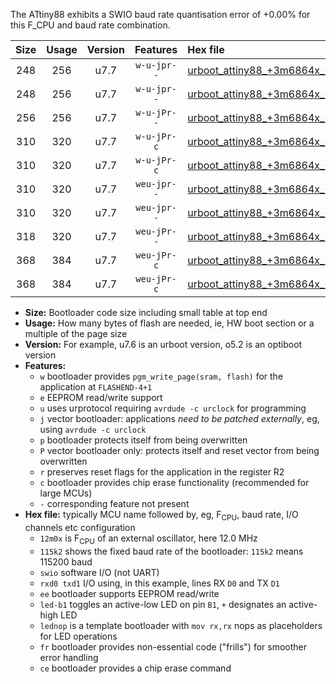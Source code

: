 The ATtiny88 exhibits a SWIO baud rate quantisation error of +0.00% for this F_CPU and baud rate combination.

|Size|Usage|Version|Features|Hex file|
|:-:|:-:|:-:|:-:|:--|
|248|256|u7.7|`w-u-jpr--`|[urboot_attiny88_+3m6864x_+115k2_swio_rxd7_txd6_led+d0.hex](https://raw.githubusercontent.com/stefanrueger/urboot.hex/main/mcus/attiny88/external_oscillator/fcpu_+3m6864x/br_+115k2/urboot_attiny88_+3m6864x_+115k2_swio_rxd7_txd6_led+d0.hex)|
|248|256|u7.7|`w-u-jpr--`|[urboot_attiny88_+3m6864x_+115k2_swio_rxd7_txd6_lednop.hex](https://raw.githubusercontent.com/stefanrueger/urboot.hex/main/mcus/attiny88/external_oscillator/fcpu_+3m6864x/br_+115k2/urboot_attiny88_+3m6864x_+115k2_swio_rxd7_txd6_lednop.hex)|
|256|256|u7.7|`w-u-jPr--`|[urboot_attiny88_+3m6864x_+115k2_swio_rxd7_txd6.hex](https://raw.githubusercontent.com/stefanrueger/urboot.hex/main/mcus/attiny88/external_oscillator/fcpu_+3m6864x/br_+115k2/urboot_attiny88_+3m6864x_+115k2_swio_rxd7_txd6.hex)|
|310|320|u7.7|`w-u-jPr-c`|[urboot_attiny88_+3m6864x_+115k2_swio_rxd7_txd6_led+d0_fr_ce.hex](https://raw.githubusercontent.com/stefanrueger/urboot.hex/main/mcus/attiny88/external_oscillator/fcpu_+3m6864x/br_+115k2/urboot_attiny88_+3m6864x_+115k2_swio_rxd7_txd6_led+d0_fr_ce.hex)|
|310|320|u7.7|`w-u-jPr-c`|[urboot_attiny88_+3m6864x_+115k2_swio_rxd7_txd6_lednop_fr_ce.hex](https://raw.githubusercontent.com/stefanrueger/urboot.hex/main/mcus/attiny88/external_oscillator/fcpu_+3m6864x/br_+115k2/urboot_attiny88_+3m6864x_+115k2_swio_rxd7_txd6_lednop_fr_ce.hex)|
|310|320|u7.7|`weu-jpr--`|[urboot_attiny88_+3m6864x_+115k2_swio_rxd7_txd6_ee_led+d0.hex](https://raw.githubusercontent.com/stefanrueger/urboot.hex/main/mcus/attiny88/external_oscillator/fcpu_+3m6864x/br_+115k2/urboot_attiny88_+3m6864x_+115k2_swio_rxd7_txd6_ee_led+d0.hex)|
|310|320|u7.7|`weu-jpr--`|[urboot_attiny88_+3m6864x_+115k2_swio_rxd7_txd6_ee_lednop.hex](https://raw.githubusercontent.com/stefanrueger/urboot.hex/main/mcus/attiny88/external_oscillator/fcpu_+3m6864x/br_+115k2/urboot_attiny88_+3m6864x_+115k2_swio_rxd7_txd6_ee_lednop.hex)|
|318|320|u7.7|`weu-jPr--`|[urboot_attiny88_+3m6864x_+115k2_swio_rxd7_txd6_ee.hex](https://raw.githubusercontent.com/stefanrueger/urboot.hex/main/mcus/attiny88/external_oscillator/fcpu_+3m6864x/br_+115k2/urboot_attiny88_+3m6864x_+115k2_swio_rxd7_txd6_ee.hex)|
|368|384|u7.7|`weu-jPr-c`|[urboot_attiny88_+3m6864x_+115k2_swio_rxd7_txd6_ee_led+d0_fr_ce.hex](https://raw.githubusercontent.com/stefanrueger/urboot.hex/main/mcus/attiny88/external_oscillator/fcpu_+3m6864x/br_+115k2/urboot_attiny88_+3m6864x_+115k2_swio_rxd7_txd6_ee_led+d0_fr_ce.hex)|
|368|384|u7.7|`weu-jPr-c`|[urboot_attiny88_+3m6864x_+115k2_swio_rxd7_txd6_ee_lednop_fr_ce.hex](https://raw.githubusercontent.com/stefanrueger/urboot.hex/main/mcus/attiny88/external_oscillator/fcpu_+3m6864x/br_+115k2/urboot_attiny88_+3m6864x_+115k2_swio_rxd7_txd6_ee_lednop_fr_ce.hex)|

- **Size:** Bootloader code size including small table at top end
- **Usage:** How many bytes of flash are needed, ie, HW boot section or a multiple of the page size
- **Version:** For example, u7.6 is an urboot version, o5.2 is an optiboot version
- **Features:**
  + `w` bootloader provides `pgm_write_page(sram, flash)` for the application at `FLASHEND-4+1`
  + `e` EEPROM read/write support
  + `u` uses urprotocol requiring `avrdude -c urclock` for programming
  + `j` vector bootloader: applications *need to be patched externally*, eg, using `avrdude -c urclock`
  + `p` bootloader protects itself from being overwritten
  + `P` vector bootloader only: protects itself and reset vector from being overwritten
  + `r` preserves reset flags for the application in the register R2
  + `c` bootloader provides chip erase functionality (recommended for large MCUs)
  + `-` corresponding feature not present
- **Hex file:** typically MCU name followed by, eg, F<sub>CPU</sub>, baud rate, I/O channels etc configuration
  + `12m0x` is F<sub>CPU</sub> of an external oscillator, here 12.0 MHz
  + `115k2` shows the fixed baud rate of the bootloader: `115k2` means 115200 baud
  + `swio` software I/O (not UART)
  + `rxd0 txd1` I/O using, in this example, lines RX `D0` and TX `D1`
  + `ee` bootloader supports EEPROM read/write
  + `led-b1` toggles an active-low LED on pin `B1`, `+` designates an active-high LED
  + `lednop` is a template bootloader with `mov rx,rx` nops as placeholders for LED operations
  + `fr` bootloader provides non-essential code ("frills") for smoother error handling
  + `ce` bootloader provides a chip erase command
